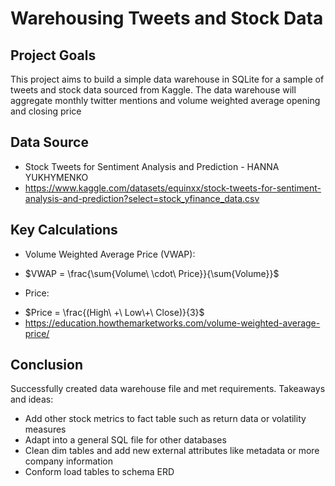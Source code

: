 # Warehousing Tweets and Stock Data

## Project Goals
This project aims to build a simple data warehouse in SQLite for a sample of tweets and stock data sourced from Kaggle. The data warehouse will aggregate monthly twitter mentions and volume weighted average opening and closing price

## Data Source
- Stock Tweets for Sentiment Analysis and Prediction - HANNA YUKHYMENKO
- https://www.kaggle.com/datasets/equinxx/stock-tweets-for-sentiment-analysis-and-prediction?select=stock_yfinance_data.csv

## Key Calculations
* Volume Weighted Average Price (VWAP): 
- $VWAP = \frac{\sum{Volume\ \cdot\ Price}}{\sum{Volume}}$
* Price: 
- $Price = \frac{(High\ +\ Low\+\ Close)}{3}$
- https://education.howthemarketworks.com/volume-weighted-average-price/

## Conclusion
Successfully created data warehouse file and met requirements. Takeaways and ideas:
- Add other stock metrics to fact table such as return data or volatility measures
- Adapt into a general SQL file for other databases
- Clean dim tables and add new external attributes like metadata or more company information
- Conform load tables to schema ERD
